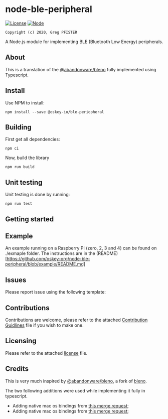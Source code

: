# node-ble-peripheral

[![License](https://img.shields.io/badge/license-MIT-blue.svg)](LICENSE.md)
[![Node](https://img.shields.io/badge/node->=12-darkgreen.svg)](https://flutter.dev/)

`Copyright (c) 2020, Greg PFISTER`

A Node.js module for implementing BLE (Bluetooth Low Energy) peripherals.

## About

This is a translation of the [@abandonware/bleno](https://github.com/abandonware/bleno) fully implemented using Typescript.

## Install

Use NPM to install:

```
npm install --save @oskey-io/ble-periopheral
```

## Building

First get all dependencies:

```
npm ci
```

Now, build the library

```
npm run build
```

## Unit testing

Unit testing is done by running:

```
npm run test
```

## Getting started

## Example

An example running on a Raspberry PI (zero, 2, 3 and 4) can be found on ./exmaple folder. The instructions are in the (README)[https://github.com/oskey-org/node-ble-peripheral/blob/example/README.md]

## Issues

Please report issue using the following template:

## Contributions

Contributions are welcome, please refer to the attached [Contribution Guidlines](CONTRIBUTING.md) file if you wish to make one.

## Licensing

Please refer to the attached [license](LICENSE.md) file.

## Credits

This is very much inspired by [@abandonware/bleno](https://github.com/abandonware/bleno), a fork of [bleno](https://github.com/noble/bleno).

The two following additions were used while implementing it fully in typescript.

- Adding native mac os bindings from [this merge request](https://github.com/ptx2/bleno/tree/native-macos-bindings);
- Adding native mac os bindings from [this merge request](https://github.com/ptx2/bleno/tree/native-macos-bindings);
